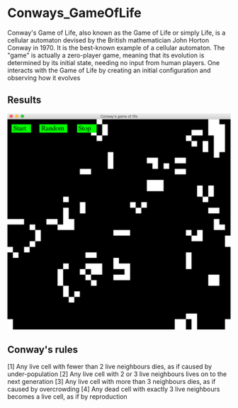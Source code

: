 # Conways_GameOfLife
Conway's Game of Life, also known as the Game of Life or simply Life, is a cellular automaton devised by the British mathematician John Horton Conway in 1970. It is the best-known example of a cellular automaton. The "game" is actually a zero-player game, meaning that its evolution is determined by its initial state, needing no input from human players. One interacts with the Game of Life by creating an initial configuration and observing how it evolves


## Results
![alt text](screenshots/photo1.png "Conway's Game of Life")

## Conway's rules
[1] Any live cell with fewer than 2 live neighbours dies, as if caused by under-population
[2] Any live cell with 2 or 3 live neighbours lives on to the next generation
[3] Any live cell with more than 3 neighbours dies, as if caused by overcrowding
[4] Any dead cell with exactly 3 live neighbours becomes a live cell, as if by reproduction
